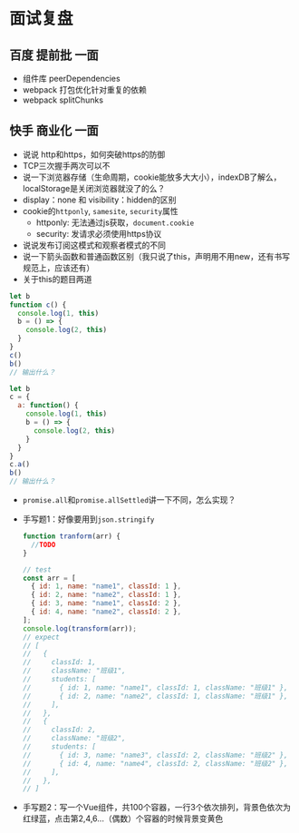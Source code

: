 # 面试复盘

## 百度 提前批 一面

+ 组件库 peerDependencies
+ webpack 打包优化针对重复的依赖
+ webpack splitChunks

## 快手 商业化 一面

+ 说说 http和https，如何突破https的防御
+ TCP三次握手两次可以不
+ 说一下浏览器存储（生命周期，cookie能放多大大小），indexDB了解么，localStorage是关闭浏览器就没了的么？
+ display：none 和 visibility：hidden的区别
+ cookie的`httponly`, `samesite`, `security`属性
  + httponly: 无法通过js获取，`document.cookie`
  + security: 发请求必须使用https协议
+ 说说发布订阅这模式和观察者模式的不同
+ 说一下箭头函数和普通函数区别（我只说了this，声明用不用new，还有书写规范上，应该还有）
+ 关于this的题目两道

~~~js
let b
function c() {
  console.log(1, this)
  b = () => {
    console.log(2, this)
  }
}
c()
b()
// 输出什么？
~~~

~~~js
let b
c = {
  a: function() {
    console.log(1, this)
    b = () => {
      console.log(2, this)
    }
  }
}
c.a()
b()
// 输出什么？
~~~

+ `promise.all`和`promise.allSettled`讲一下不同，怎么实现？

+ 手写题1：好像要用到`json.stringify`

  ~~~js
  function tranform(arr) {
    //TODO
  }
  
  // test
  const arr = [
    { id: 1, name: "name1", classId: 1 },
    { id: 2, name: "name2", classId: 1 },
    { id: 3, name: "name1", classId: 2 },
    { id: 4, name: "name2", classId: 2 },
  ];
  console.log(transform(arr));
  // expect
  // [
  //   {
  //     classId: 1,
  //     className: "班级1",
  //     students: [
  //       { id: 1, name: "name1", classId: 1, className: "班级1" },
  //       { id: 2, name: "name2", classId: 1, className: "班级1" },
  //     ],
  //   },
  //   {
  //     classId: 2,
  //     className: "班级2",
  //     students: [
  //       { id: 3, name: "name3", classId: 2, className: "班级2" },
  //       { id: 4, name: "name4", classId: 2, className: "班级2" },
  //     ],
  //   },
  // ]
  ~~~

+ 手写题2：写一个Vue组件，共100个容器，一行3个依次排列，背景色依次为红绿蓝，点击第2,4,6...（偶数）个容器的时候背景变黄色